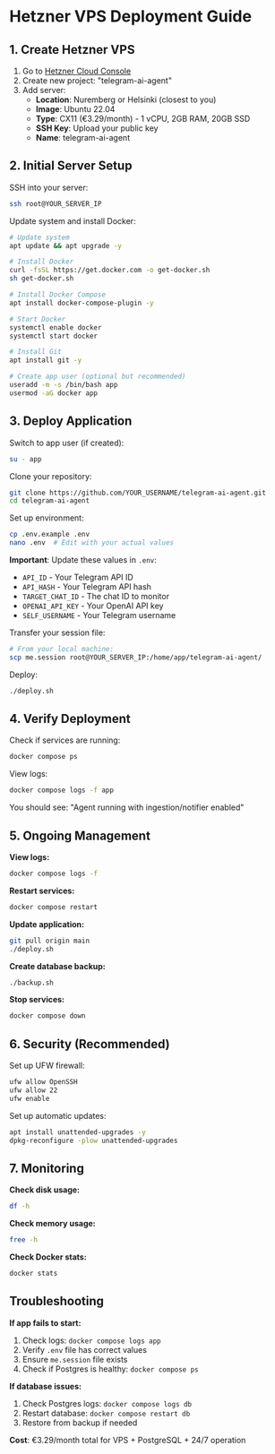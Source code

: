 # Hetzner VPS Deployment Guide

## 1. Create Hetzner VPS

1. Go to [Hetzner Cloud Console](https://console.hetzner-cloud.com/)
2. Create new project: "telegram-ai-agent"
3. Add server:
   - **Location**: Nuremberg or Helsinki (closest to you)
   - **Image**: Ubuntu 22.04
   - **Type**: CX11 (€3.29/month) - 1 vCPU, 2GB RAM, 20GB SSD
   - **SSH Key**: Upload your public key
   - **Name**: telegram-ai-agent

## 2. Initial Server Setup

SSH into your server:
```bash
ssh root@YOUR_SERVER_IP
```

Update system and install Docker:
```bash
# Update system
apt update && apt upgrade -y

# Install Docker
curl -fsSL https://get.docker.com -o get-docker.sh
sh get-docker.sh

# Install Docker Compose
apt install docker-compose-plugin -y

# Start Docker
systemctl enable docker
systemctl start docker

# Install Git
apt install git -y

# Create app user (optional but recommended)
useradd -m -s /bin/bash app
usermod -aG docker app
```

## 3. Deploy Application

Switch to app user (if created):
```bash
su - app
```

Clone your repository:
```bash
git clone https://github.com/YOUR_USERNAME/telegram-ai-agent.git
cd telegram-ai-agent
```

Set up environment:
```bash
cp .env.example .env
nano .env  # Edit with your actual values
```

**Important**: Update these values in `.env`:
- `API_ID` - Your Telegram API ID
- `API_HASH` - Your Telegram API hash  
- `TARGET_CHAT_ID` - The chat ID to monitor
- `OPENAI_API_KEY` - Your OpenAI API key
- `SELF_USERNAME` - Your Telegram username

Transfer your session file:
```bash
# From your local machine:
scp me.session root@YOUR_SERVER_IP:/home/app/telegram-ai-agent/
```

Deploy:
```bash
./deploy.sh
```

## 4. Verify Deployment

Check if services are running:
```bash
docker compose ps
```

View logs:
```bash
docker compose logs -f app
```

You should see: "Agent running with ingestion/notifier enabled"

## 5. Ongoing Management

**View logs:**
```bash
docker compose logs -f
```

**Restart services:**
```bash
docker compose restart
```

**Update application:**
```bash
git pull origin main
./deploy.sh
```

**Create database backup:**
```bash
./backup.sh
```

**Stop services:**
```bash
docker compose down
```

## 6. Security (Recommended)

Set up UFW firewall:
```bash
ufw allow OpenSSH
ufw allow 22
ufw enable
```

Set up automatic updates:
```bash
apt install unattended-upgrades -y
dpkg-reconfigure -plow unattended-upgrades
```

## 7. Monitoring

**Check disk usage:**
```bash
df -h
```

**Check memory usage:**
```bash
free -h
```

**Check Docker stats:**
```bash
docker stats
```

## Troubleshooting

**If app fails to start:**
1. Check logs: `docker compose logs app`
2. Verify `.env` file has correct values
3. Ensure `me.session` file exists
4. Check if Postgres is healthy: `docker compose ps`

**If database issues:**
1. Check Postgres logs: `docker compose logs db`
2. Restart database: `docker compose restart db`
3. Restore from backup if needed

**Cost**: €3.29/month total for VPS + PostgreSQL + 24/7 operation
